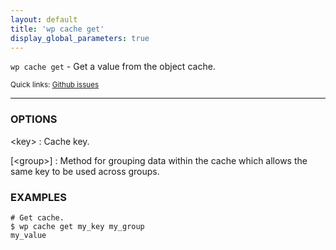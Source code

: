 ```yaml
---
layout: default
title: 'wp cache get'
display_global_parameters: true
---
```


`wp cache get` - Get a value from the object cache.

<small>Quick links: <a href="https://github.com/wp-cli/wp-cli/issues?q=is%3Aopen+label%3Acommand%3Acache-get+sort%3Aupdated-desc">Github issues</a></small>

<hr />

### OPTIONS

&lt;key&gt;
: Cache key.

[&lt;group&gt;]
: Method for grouping data within the cache which allows the same key to be used across groups.

### EXAMPLES

    # Get cache.
    $ wp cache get my_key my_group
    my_value




